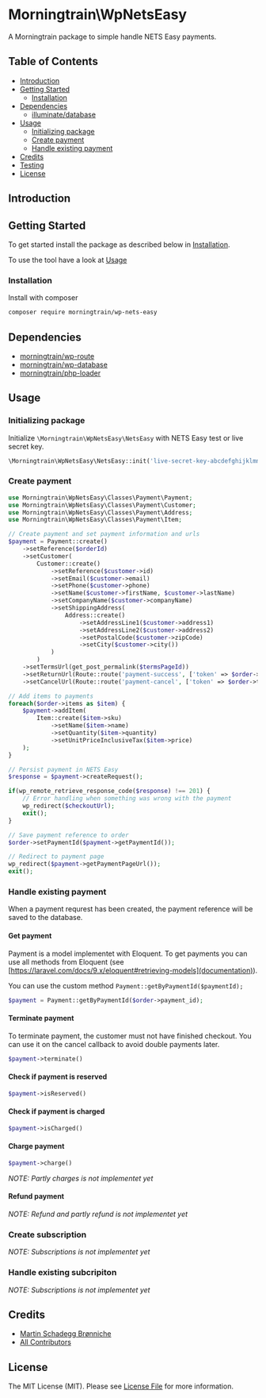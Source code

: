 # Morningtrain\WpNetsEasy

A Morningtrain package to simple handle NETS Easy payments.

## Table of Contents

- [Introduction](#introduction)
- [Getting Started](#getting-started)
    - [Installation](#installation)
- [Dependencies](#dependencies)
    - [illuminate/database](#illuminatedatabase)
- [Usage](#usage)
    - [Initializing package](#initializing-package)
    - [Create payment](#create-payment)
    - [Handle existing payment](#handle-existing-payment)
- [Credits](#credits)
- [Testing](#testing)
- [License](#license)

## Introduction

## Getting Started

To get started install the package as described below in [Installation](#installation).

To use the tool have a look at [Usage](#usage)

### Installation

Install with composer

```bash
composer require morningtrain/wp-nets-easy
```

## Dependencies

- [morningtrain/wp-route](https://packagist.org/packages/morningtrain/wp-route)
- [morningtrain/wp-database](https://packagist.org/packages/morningtrain/wp-database)
- [morningtrain/php-loader](https://packagist.org/packages/morningtrain/php-loader)

## Usage

### Initializing package

Initialize `\Morningtrain\WpNetsEasy\NetsEasy` with NETS Easy test or live secret key.

```php
\Morningtrain\WpNetsEasy\NetsEasy::init('live-secret-key-abcdefghijklmnopqrstuvwxyz123456789');
```

### Create payment

```php
use Morningtrain\WpNetsEasy\Classes\Payment\Payment;
use Morningtrain\WpNetsEasy\Classes\Payment\Customer;
use Morningtrain\WpNetsEasy\Classes\Payment\Address;
use Morningtrain\WpNetsEasy\Classes\Payment\Item;

// Create payment and set payment information and urls
$payment = Payment::create()
    ->setReference($orderId)
    ->setCustomer(
        Customer::create()
            ->setReference($customer->id)
            ->setEmail($customer->email)
            ->setPhone($customer->phone)
            ->setName($customer->firstName, $customer->lastName)
            ->setCompanyName($customer->companyName)
            ->setShippingAddress(
                Address::create()
                    ->setAddressLine1($customer->address1)
                    ->setAddressLine2($customer->address2)
                    ->setPostalCode($customer->zipCode)
                    ->setCity($customer->city())
            )
        )
    ->setTermsUrl(get_post_permalink($termsPageId))
    ->setReturnUrl(Route::route('payment-success', ['token' => $order->token]))
    ->setCancelUrl(Route::route('payment-cancel', ['token' => $order->token]));

// Add items to payments
foreach($order->items as $item) {
    $payment->addItem(
        Item::create($item->sku)
            ->setName($item->name)
            ->setQuantity($item->quantity)
            ->setUnitPriceInclusiveTax($item->price)
    );
}

// Persist payment in NETS Easy
$response = $payment->createRequest();

if(wp_remote_retrieve_response_code($response) !== 201) {
    // Error handling when something was wrong with the payment
    wp_redirect($checkoutUrl);
    exit();
}

// Save payment reference to order
$order->setPaymentId($payment->getPaymentId());

// Redirect to payment page
wp_redirect($payment->getPaymentPageUrl());
exit();
```

### Handle existing payment
When a payment requrest has been created, the payment reference will be saved to the database.

#### Get payment
Payment is a model implementet with Eloquent. 
To get payments you can use all methods from Eloquent (see [https://laravel.com/docs/9.x/eloquent#retrieving-models](documentation)).

You can use the custom method ```Payment::getByPaymentId($paymentId);```

```php
$payment = Payment::getByPaymentId($order->payment_id);
```

#### Terminate payment
To terminate payment, the customer must not have finished checkout.
You can use it on the cancel callback to avoid double payments later.

```php
$payment->terminate()
```

#### Check if payment is reserved

```php
$payment->isReserved()
```

#### Check if payment is charged

```php
$payment->isCharged()
```

#### Charge payment

```php
$payment->charge()
```

*NOTE: Partly charges is not implementet yet*

#### Refund payment

*NOTE: Refund and partly refund is not implementet yet*

### Create subscription

*NOTE: Subscriptions is not implementet yet*

### Handle existing subcripiton

*NOTE: Subscriptions is not implementet yet*

## Credits

- [Martin Schadegg Brønniche](https://github.com/mschadegg)
- [All Contributors](../../contributors)

## License

The MIT License (MIT). Please see [License File](LICENSE) for more information.
